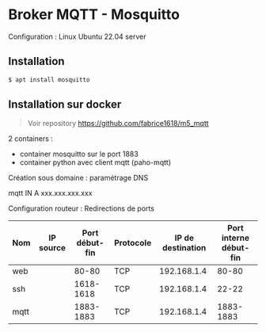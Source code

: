 # Broker MQTT - Mosquitto

Configuration : Linux Ubuntu 22.04 server

## Installation 

```bash
$ apt install mosquitto
```

## Installation sur docker

> Voir repository https://github.com/fabrice1618/m5_mqtt

2 containers : 

- container mosquitto sur le port 1883
- container python avec client mqtt (paho-mqtt)

Création sous domaine : paramétrage DNS

mqtt IN A xxx.xxx.xxx.xxx

Configuration routeur : Redirections de ports

Nom | IP source | Port début-fin | Protocole | IP de destination | Port interne début-fin
-----|-----|-----|-----|-----|-----
web | | 80-80 | TCP | 192.168.1.4 | 80-80
ssh | | 1618-1618 | TCP | 192.168.1.4 | 22-22
mqtt | | 1883-1883 | TCP | 192.168.1.4 | 1883-1883

